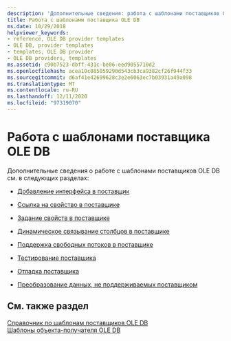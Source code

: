 ```yaml
---
description: 'Дополнительные сведения: работа с шаблонами поставщиков OLE DB'
title: Работа с шаблонами поставщика OLE DB
ms.date: 10/29/2018
helpviewer_keywords:
- reference, OLE DB provider templates
- OLE DB, provider templates
- templates, OLE DB provider
- OLE DB providers, templates
ms.assetid: c90b7523-dbff-431c-be06-eed9055710d2
ms.openlocfilehash: acea10c085059290d543cb3ca9382cf26f944f33
ms.sourcegitcommit: d6af41e42699628c3e2e6063ec7b03931a49a098
ms.translationtype: MT
ms.contentlocale: ru-RU
ms.lasthandoff: 12/11/2020
ms.locfileid: "97319070"
---
```

# <a name="working-with-ole-db-provider-templates"></a>Работа с шаблонами поставщика OLE DB

Дополнительные сведения о работе с шаблонами поставщиков OLE DB см. в следующих разделах:

- [Добавление интерфейса в поставщик](../../data/oledb/adding-an-interface-to-your-provider.md)

- [Ссылка на свойство в поставщике](../../data/oledb/referencing-a-property-in-your-provider.md)

- [Задание свойств в поставщике](../../data/oledb/setting-properties-in-your-provider.md)

- [Динамическое связывание столбцов в поставщике](../../data/oledb/dynamically-binding-columns-in-your-provider.md)

- [Поддержка свободных потоков в поставщике](../../data/oledb/supporting-free-threading-in-your-provider.md)

- [Тестирование поставщика](../../data/oledb/testing-your-provider.md)

- [Отладка поставщика](../../data/oledb/debugging-your-provider.md)

- [Преобразование данных, не поддерживаемых поставщиком](../../data/oledb/converting-data-not-supported-by-the-provider.md)

## <a name="see-also"></a>См. также раздел

[Справочник по шаблонам поставщиков OLE DB](../../data/oledb/ole-db-provider-templates-reference.md)<br/>
[Шаблоны объекта-получателя OLE DB](../../data/oledb/ole-db-consumer-templates-cpp.md)
